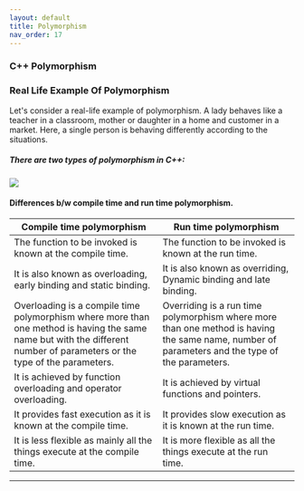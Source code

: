```yaml
---
layout: default
title: Polymorphism
nav_order: 17
---
```

### C++ Polymorphism

### Real Life Example Of Polymorphism

Let's consider a real-life example of polymorphism. A lady behaves like a teacher in a classroom, mother or daughter in a home and customer in a market. Here, a single person is behaving differently according to the situations.

##### There are two types of polymorphism in C++:
      

![](https://static.javatpoint.com/cpp/images/cpp-polymorphism.png)

#### Differences b/w compile time and run time polymorphism.

|Compile time polymorphism	|Run time polymorphism|
|--------------|-----------|
|The function to be invoked is known at the compile time.|	The function to be invoked is known at the run time.|
|It is also known as overloading, early binding and static binding.|	It is also known as overriding, Dynamic binding and late binding.|
|Overloading is a compile time polymorphism where more than one method is having the same name but with the different number of parameters or the type of the parameters.|	Overriding is a run time polymorphism where more than one method is having the same name, number of parameters and the type of the parameters.|
|It is achieved by function overloading and operator overloading.|	It is achieved by virtual functions and pointers.|
|It provides fast execution as it is known at the compile time.|	It provides slow execution as it is known at the run time.|
|It is less flexible as mainly all the things execute at the compile time.|	It is more flexible as all the things execute at the run time.|


-----------

